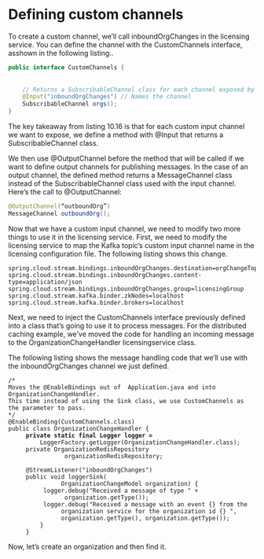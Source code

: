 # Defining custom channels

To create a custom channel, we’ll call inboundOrgChanges in the licensing service. You can define the channel with the CustomChannels interface, asshown in the following listing..

```java
public interface CustomChannels {
    
    
    // Returns a SubscribableChannel class for each channel exposed by @Input
    @Input("inboundOrgChanges") // Names the channel
    SubscribableChannel orgs();  
}
```

The key takeaway from listing 10.16 is that for each custom input channel we want to expose, we define a method with @Input that returns a SubscribableChannel class.&#x20;

We then use @OutputChannel before the method that will be called if we want to define output channels for publishing messages. In the case of an output channel, the defined method returns a MessageChannel class instead of the SubscribableChannel class used with the input channel. Here’s the call to @OutputChannel:

```java
@OutputChannel(“outboundOrg”)
MessageChannel outboundOrg();
```

Now that we have a custom input channel, we need to modify two more things to use it in the licensing service. First, we need to modify the licensing service to map the Kafka topic’s custom input channel name in the licensing configuration file. The following listing shows this change.

```properties
spring.cloud.stream.bindings.inboundOrgChanges.destination=orgChangeTopic
spring.cloud.stream.bindings.inboundOrgChanges.content-type=application/json
spring.cloud.stream.bindings.inboundOrgChanges.group=licensingGroup
spring.cloud.stream.kafka.binder.zkNodes=localhost
spring.cloud.stream.kafka.binder.brokers=localhost
```

Next, we need to inject the CustomChannels interface previously defined into a class that’s going to use it to process messages. For the distributed caching example, we’ve moved the code for handling an incoming message to the OrganizationChangeHandler licensingservice class.

The following listing shows the message handling code that we’ll use with the inboundOrgChanges channel we just defined.

<pre class="language-java"><code class="lang-java">/* 
Moves the @EnableBindings out of  Application.java and into OrganizationChangeHandler.
This time instead of using the Sink class, we use CustomChannels as the parameter to pass.
*/
@EnableBinding(CustomChannels.class)    
public class OrganizationChangeHandler {
<strong>     private static final Logger logger =
</strong>         LoggerFactory.getLogger(OrganizationChangeHandler.class);
     private OrganizationRedisRepository 
                organizationRedisRepository;  
     
     @StreamListener("inboundOrgChanges")   
     public void loggerSink(
               OrganizationChangeModel organization) {  
          logger.debug("Received a message of type " +
                organization.getType());
          logger.debug("Received a message with an event {} from the
               organization service for the organization id {} ", 
               organization.getType(), organization.getType());
         }
     }
</code></pre>

Now, let’s create an organization and then find it.
